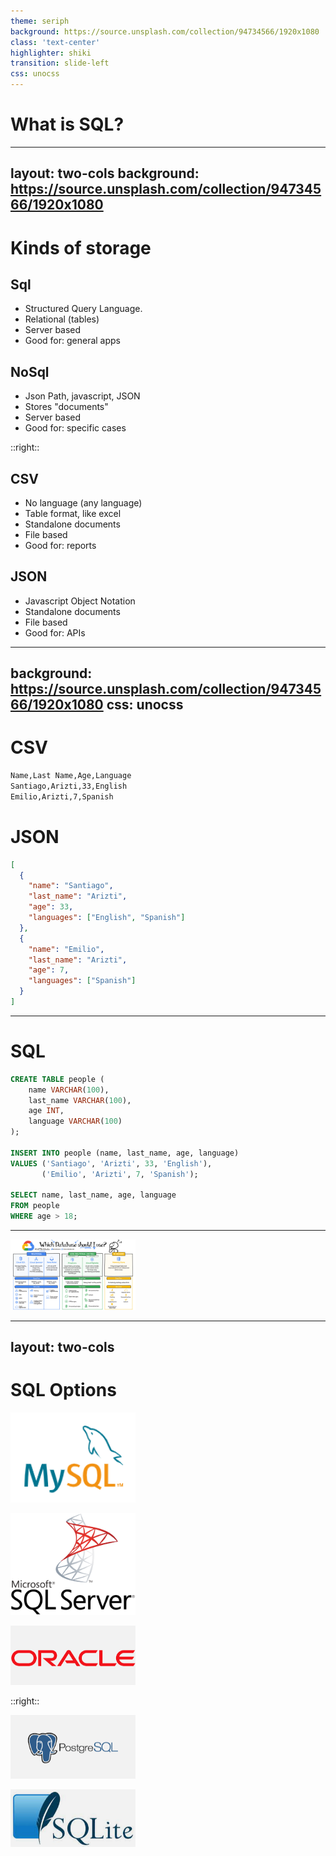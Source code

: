 ```yaml
---
theme: seriph
background: https://source.unsplash.com/collection/94734566/1920x1080
class: 'text-center'
highlighter: shiki
transition: slide-left
css: unocss
---
```


# What is SQL?

---
layout: two-cols
background: https://source.unsplash.com/collection/94734566/1920x1080
---

# Kinds of storage

## Sql

- Structured Query Language.
- Relational (tables)
- Server based
- Good for: general apps

## NoSql

- Json Path, javascript, JSON
- Stores "documents"
- Server based
- Good for: specific cases

::right::

## CSV

- No language (any language)
- Table format, like excel
- Standalone documents
- File based
- Good for: reports

## JSON

- Javascript Object Notation
- Standalone documents
- File based
- Good for: APIs

---
background: https://source.unsplash.com/collection/94734566/1920x1080
css: unocss
---

# CSV

```txt
Name,Last Name,Age,Language
Santiago,Arizti,33,English
Emilio,Arizti,7,Spanish
```

# JSON

```json
[
  {
    "name": "Santiago",
    "last_name": "Arizti",
    "age": 33,
    "languages": ["English", "Spanish"]
  },
  {
    "name": "Emilio",
    "last_name": "Arizti",
    "age": 7,
    "languages": ["Spanish"]
  }
]
```

---

# SQL

```sql
CREATE TABLE people (
    name VARCHAR(100),
    last_name VARCHAR(100),
    age INT,
    language VARCHAR(100)
);

INSERT INTO people (name, last_name, age, language)
VALUES ('Santiago', 'Arizti', 33, 'English'),
       ('Emilio', 'Arizti', 7, 'Spanish');

SELECT name, last_name, age, language
FROM people
WHERE age > 18;
```

---

![which database](img/which-database.png)

---
layout: two-cols
---

# SQL Options

<style>
img {width: 200px; background-color: white}
</style>

![mysql](img/mysql.png)

![sql server](img/sql-server.png)

![oracle](img/oracle.png)

::right::

![postgres](img/postgres.png)

![sqlite](img/sqlite.png)